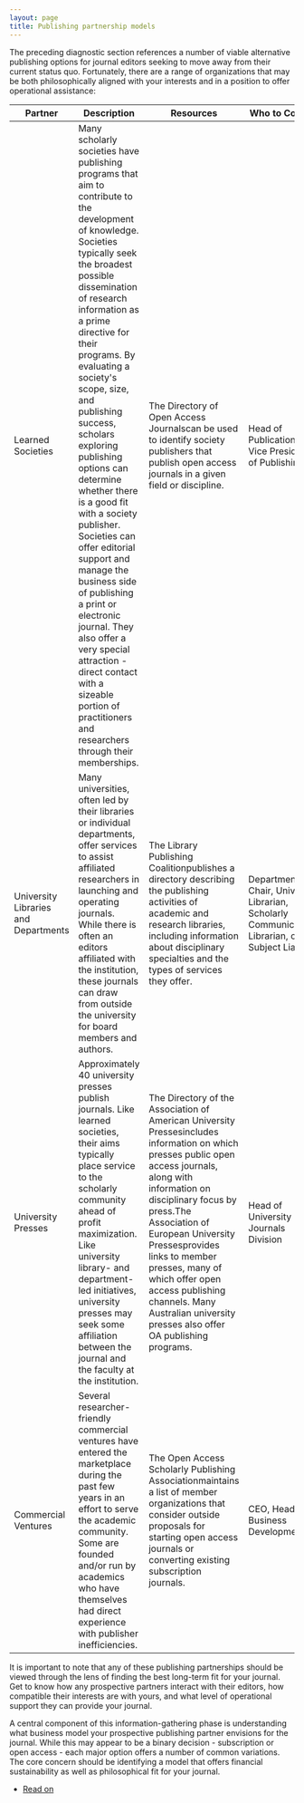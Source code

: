 ```yaml
---
layout: page
title: Publishing partnership models
---
```

The preceding diagnostic section references a number of viable alternative publishing options for journal editors seeking to move away from their current status quo.  Fortunately, there are a range of organizations that may be both philosophically aligned with your interests and in a position to offer operational assistance:

| Partner                              | Description                                                                                                                                                                                                                                                                                                                                                                                                                                                                                                                                                                                                                                                                     | Resources                                                                                                                                                                                                                                                                                                                                                                                          | Who to Contact                                                                                 |
|--------------------------------------|---------------------------------------------------------------------------------------------------------------------------------------------------------------------------------------------------------------------------------------------------------------------------------------------------------------------------------------------------------------------------------------------------------------------------------------------------------------------------------------------------------------------------------------------------------------------------------------------------------------------------------------------------------------------------------|----------------------------------------------------------------------------------------------------------------------------------------------------------------------------------------------------------------------------------------------------------------------------------------------------------------------------------------------------------------------------------------------------|------------------------------------------------------------------------------------------------|
| Learned Societies                    | Many scholarly societies have publishing programs that aim to contribute to the development of knowledge. Societies typically seek the broadest possible dissemination of research information as a prime directive for their programs. By evaluating a society's scope, size, and publishing success, scholars exploring publishing options can determine whether there is a good fit with a society publisher. Societies can offer editorial support and manage the business side of publishing a print or electronic journal. They also offer a very special attraction - direct contact with a sizeable portion of practitioners and researchers through their memberships. | The Directory of Open Access Journalscan be used to identify society publishers that publish open access journals in a given field or discipline.                                                                                                                                                                                                                                                  | Head of Publications or Vice President of Publishing                                           |
| University Libraries and Departments | Many universities, often led by their libraries or individual departments, offer services to assist affiliated researchers in launching and operating journals. While there is often an editors affiliated with the institution, these journals can draw from outside the university for board members and authors.                                                                                                                                                                                                                                                                                                                                                             | The Library Publishing Coalitionpublishes a directory describing the publishing activities of academic and research libraries, including information about disciplinary specialties and the types of services they offer.                                                                                                                                                                          | Department Chair, University Librarian, Scholarly Communications Librarian, or Subject Liaison |
| University Presses                   | Approximately 40 university presses publish journals. Like learned societies, their aims typically place service to the scholarly community ahead of profit maximization. Like university library- and department-led initiatives, university presses may seek some affiliation between the journal and the faculty at the institution.                                                                                                                                                                                                                                                                                                                                         | The Directory of the Association of American University Pressesincludes information on which presses public open access journals, along with information on disciplinary focus by press.The Association of European University Pressesprovides links to member presses, many of which offer open access publishing channels. Many Australian university presses also offer OA publishing programs. | Head of University Press Journals Division                                                     |
| Commercial Ventures                  | Several researcher-friendly commercial ventures have entered the marketplace during the past few years in an effort to serve the academic community. Some are founded and/or run by academics who have themselves had direct experience with publisher inefficiencies.                                                                                                                                                                                                                                                                                                                                                                                                          | The Open Access Scholarly Publishing Associationmaintains a list of member organizations that consider outside proposals for starting open access journals or converting existing subscription journals.                                                                                                                                                                                           | CEO, Head of Business Development                                                              |

It is important to note that any of these publishing partnerships should be viewed through the lens of finding the best long-term fit for your journal.  Get to know how any prospective partners interact with their editors, how compatible their interests are with yours, and what level of operational support they can provide your journal.

A central component of this information-gathering phase is understanding what business model your prospective publishing partner envisions for the journal. While this may appear to be a binary decision - subscription or open access - each major option offers a number of common variations.  The core concern should be identifying a model that offers financial sustainability as well as philosophical fit for your journal.

<ul class="actions">
  <li><a href="{{ 'journal-revenue-options' | absolute_url }}" class="button">Read on</a></li>
</ul>
